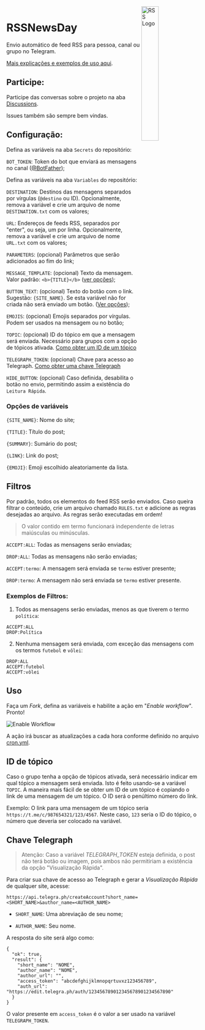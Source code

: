<img align="right" alt="RSS Logo" width="30%" height="auto" src="https://rss.com/blog/wp-content/uploads/2019/10/social_style_3_rss-512-1.png">

# RSSNewsDay

Envio automático de feed RSS para pessoa, canal ou grupo no Telegram.

[Mais explicações e exemplos de uso aqui](https://blog.gabrf.com/posts/Rss2Telegram/).

## Participe:

Participe das conversas sobre o projeto na aba [Discussions](https://github.com/GabrielRF/Rss2Telegram/discussions).

Issues também são sempre bem vindas.

## Configuração:

Defina as variáveis na aba `Secrets` do repositório:

`BOT_TOKEN`: Token do bot que enviará as mensagens no canal ([@BotFather](https://t.me/BotFather));

Defina as variáveis na aba `Variables` do repositório:

`DESTINATION`: Destinos das mensagens separados por vírgulas (`@destino` ou ID). Opcionalmente, remova a variável e crie um arquivo de nome `DESTINATION.txt` com os valores;

`URL`: Endereços de feeds RSS, separados por "enter", ou seja, um por linha. Opcionalmente, remova a variável e crie um arquivo de nome `URL.txt` com os valores;

`PARAMETERS`: (opcional) Parâmetros que serão adicionados ao fim do link;

`MESSAGE_TEMPLATE`: (opcional) Texto da mensagem. Valor padrão: `<b>{TITLE}</b>` ([ver opções](#opções-de-variáveis));

`BUTTON_TEXT`: (opcional) Texto do botão com o link. Sugestão: `{SITE_NAME}`. Se esta variável não for criada não será enviado um botão. ([Ver opções](#opções-de-variáveis));

`EMOJIS`: (opcional) Emojis separados por vírgulas. Podem ser usados na mensagem ou no botão;

`TOPIC`: (opcional) ID do tópico em que a mensagem será enviada. Necessário para grupos com a opção de tópicos ativada. [Como obter um ID de um tópico](#id-de-tópico)

`TELEGRAPH_TOKEN`: (opcional) Chave para acesso ao Telegraph. [Como obter uma chave Telegraph](#chave-telegraph)

`HIDE_BUTTON`: (opcional) Caso definida, desabilita o botão no envio, permitindo assim a existência do `Leitura Rápida`.

### Opções de variáveis

`{SITE_NAME}`: Nome do site;

`{TITLE}`: Título do post;

`{SUMMARY}`: Sumário do post;

`{LINK}`: Link do post;

`{EMOJI}`: Emoji escolhido aleatoriamente da lista.

## Filtros

Por padrão, todos os elementos do feed RSS serão enviados. Caso queira filtrar o conteúdo, crie um arquivo chamado `RULES.txt` e adicione as regras desejadas ao arquivo. As regras serão executadas em ordem!

> O valor contido em termo funcionará independente de letras maiúsculas ou minúsculas.

`ACCEPT:ALL`: Todas as mensagens serão enviadas;

`DROP:ALL`: Todas as mensagens não serão enviadas;

`ACCEPT:termo`: A mensagem será enviada se `termo` estiver presente;

`DROP:termo`: A mensagem não será enviada se `termo` estiver presente.

### Exemplos de Filtros:

1. Todos as mensagens serão enviadas, menos as que tiverem o termo `política`:

```
ACCEPT:ALL
DROP:Política
```

2. Nenhuma mensagem será enviada, com exceção das mensagens com os termos `futebol` e `vôlei`:

```
DROP:ALL
ACCEPT:futebol
ACCEPT:vôlei
```

## Uso

Faça um *Fork*, defina as variáveis e habilite a ação em "*Enable workflow*". Pronto! 

![Enable Workflow](https://user-images.githubusercontent.com/7331540/178158090-bf774cae-071b-4ac2-ab03-9c5c1132b79e.png)

A ação irá buscar as atualizações a cada hora conforme definido no arquivo [cron.yml](.github/workflows/cron.yml).

## ID de tópico

Caso o grupo tenha a opção de tópicos ativada, será necessário indicar em qual tópico a mensagem será enviada. Isto é feito usando-se a variável `TOPIC`. A maneira mais fácil de se obter um ID de um tópico é copiando o link de uma mensagem de um tópico. O ID será o penúltimo número do link.

Exemplo: O link para uma mensagem de um tópico seria `https://t.me/c/987654321/123/4567`. Neste caso, `123` seria o ID do tópico, o número que deveria ser colocado na variável.

## Chave Telegraph

> Atenção: Caso a variável <i>TELEGRAPH_TOKEN</i> esteja definida, o post não terá botão ou imagem, pois ambos não permitiriam a existência da opção "Visualização Rápida".

Para criar sua chave de acesso ao Telegraph e gerar a <i>Visualização Rápida</i> de qualquer site, acesse:

```
https://api.telegra.ph/createAccount?short_name=<SHORT_NAME>&author_name=<AUTHOR_NAME>
```

* `SHORT_NAME`: Uma abreviação de seu nome;

* `AUTHOR_NAME`: Seu nome.

A resposta do site será algo como:

```
{
  "ok": true,
  "result": {
    "short_name": "NOME",
    "author_name": "NOME",
    "author_url": "",
    "access_token": "abcdefghijklmnopqrtuvxz123456789",
    "auth_url": "https://edit.telegra.ph/auth/123456789012345678901234567890"
  }
}
```

O valor presente em `access_token` é o valor a ser usado na variável `TELEGRAPH_TOKEN`.
